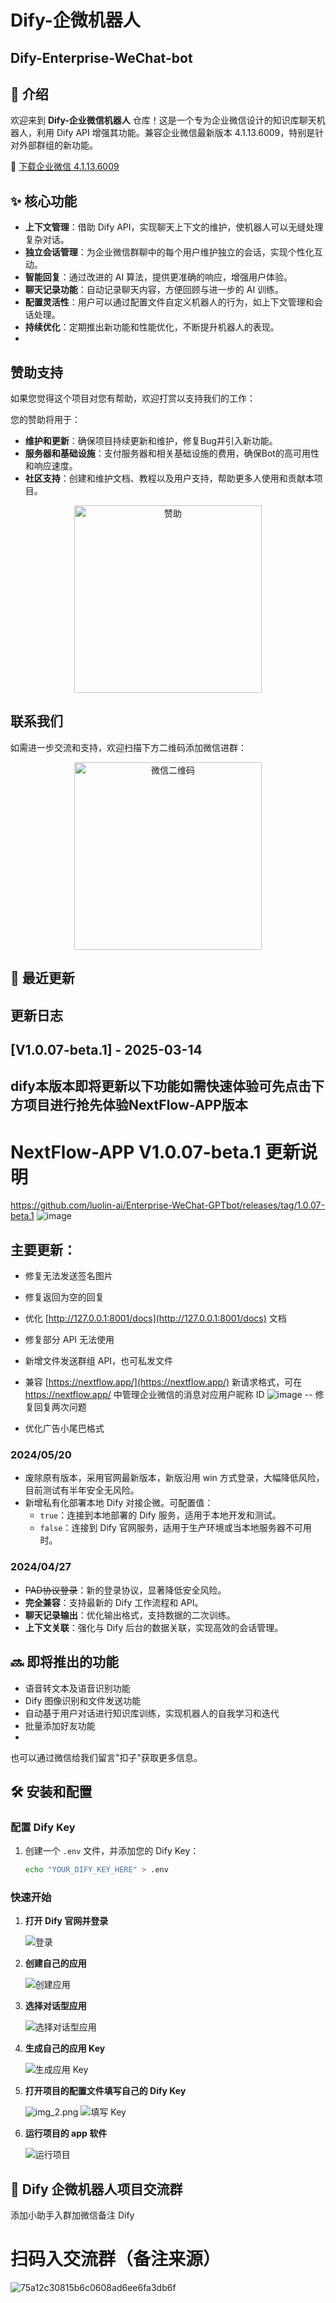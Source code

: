 # Dify-企微机器人
## Dify-Enterprise-WeChat-bot


## 📌 介绍

欢迎来到 **Dify-企业微信机器人** 仓库！这是一个专为企业微信设计的知识库聊天机器人，利用 Dify API 增强其功能。兼容企业微信最新版本 4.1.13.6009，特别是针对外部群组的新功能。

🔗 [下载企业微信 4.1.13.6009](https://dldir1.qq.com/wework/work_weixin/WeCom_4.1.22.6009.exe)

## ✨ 核心功能

- **上下文管理**：借助 Dify API，实现聊天上下文的维护，使机器人可以无缝处理复杂对话。
- **独立会话管理**：为企业微信群聊中的每个用户维护独立的会话，实现个性化互动。
- **智能回复**：通过改进的 AI 算法，提供更准确的响应，增强用户体验。
- **聊天记录功能**：自动记录聊天内容，方便回顾与进一步的 AI 训练。
- **配置灵活性**：用户可以通过配置文件自定义机器人的行为，如上下文管理和会话处理。
- **持续优化**：定期推出新功能和性能优化，不断提升机器人的表现。
- 
## 赞助支持

如果您觉得这个项目对您有帮助，欢迎打赏以支持我们的工作：

您的赞助将用于：

- **维护和更新**：确保项目持续更新和维护，修复Bug并引入新功能。
- **服务器和基础设施**：支付服务器和相关基础设施的费用，确保Bot的高可用性和响应速度。
- **社区支持**：创建和维护文档、教程以及用户支持，帮助更多人使用和贡献本项目。

<div align="center">
  <img src="https://github.com/luolin-ai/CozeBot-WxworkPro/raw/main/tu/106f2de5438c9c7cfd35e00a989b0cd.jpg" alt="赞助" width="300"/>
</div>


## 联系我们

如需进一步交流和支持，欢迎扫描下方二维码添加微信进群：

<p align="center">
  <img src="https://github.com/user-attachments/assets/4dac94f7-c8d9-4045-8949-6a5abbf5defd" alt="微信二维码" width="300"/>
</p>


## 🚀 最近更新

## 更新日志
## [V1.0.07-beta.1] - 2025-03-14
## dify本版本即将更新以下功能如需快速体验可先点击下方项目进行抢先体验NextFlow-APP版本
# NextFlow-APP V1.0.07-beta.1 更新说明
https://github.com/luolin-ai/Enterprise-WeChat-GPTbot/releases/tag/1.0.07-beta.1
![image](https://github.com/user-attachments/assets/dec1f60d-34d2-45bd-a9c4-2a02fc616b4b)

## 主要更新：
- 修复无法发送签名图片
- 修复返回为空的回复
- 优化 [http://127.0.0.1:8001/docs](http://127.0.0.1:8001/docs) 文档
- 修复部分 API 无法使用
- 新增文件发送群组 API，也可私发文件
- 兼容 [https://nextflow.app/](https://nextflow.app/) 新请求格式，可在 https://nextflow.app/ 中管理企业微信的消息对应用户昵称 ID
![image](https://github.com/user-attachments/assets/e8c3cac3-7acf-4140-ab94-c4f54e12e88b)
-- 修复回复两次问题


- 优化广告小尾巴格式


### 2024/05/20

- 废除原有版本，采用官网最新版本，新版沿用 win 方式登录，大幅降低风险，目前测试有半年安全无风险。
- 新增私有化部署本地 Dify 对接企微。可配置值：
  - `true`：连接到本地部署的 Dify 服务，适用于本地开发和测试。
  - `false`：连接到 Dify 官网服务，适用于生产环境或当本地服务器不可用时。

### 2024/04/27

- ~~PAD协议登录~~：新的登录协议，显著降低安全风险。
- **完全兼容**：支持最新的 Dify 工作流程和 API。
- **聊天记录输出**：优化输出格式，支持数据的二次训练。
- **上下文关联**：强化与 Dify 后台的数据关联，实现高效的会话管理。

## 🔜 即将推出的功能

- 语音转文本及语音识别功能
- Dify 图像识别和文件发送功能
- 自动基于用户对话进行知识库训练，实现机器人的自我学习和迭代
- 批量添加好友功能
- 

也可以通过微信给我们留言"扣子"获取更多信息。
## 🛠️ 安装和配置

### 配置 Dify Key

1. 创建一个 `.env` 文件，并添加您的 Dify Key：

    ```bash
    echo "YOUR_DIFY_KEY_HERE" > .env
    ```

### 快速开始

1. **打开 Dify 官网并登录**

    ![登录](https://github.com/luolin-ai/Dify-Enterprise-WeChat-bot/assets/135555634/79509f35-2c98-4742-8860-006d286cb694)

2. **创建自己的应用**

    ![创建应用](https://github.com/luolin-ai/Dify-Enterprise-WeChat-bot/assets/135555634/f871a335-012b-4d43-af4f-1851c3ad2534)

3. **选择对话型应用**

    ![选择对话型应用](https://github.com/luolin-ai/Dify-Enterprise-WeChat-bot/assets/135555634/58b5010d-996d-430a-abe8-41066814c7b4)

4. **生成自己的应用 Key**

    ![生成应用 Key](https://github.com/luolin-ai/Dify-Enterprise-WeChat-bot/assets/135555634/2961ed63-bc6c-4a71-ab8e-88be9d424c27)

5. **打开项目的配置文件填写自己的 Dify Key**

   ![img_2.png](img_2.png) ![填写 Key](img_1.png)

6. **运行项目的 app 软件**

    ![运行项目](https://github.com/luolin-ai/Dify-Enterprise-WeChat-bot/assets/135555634/fecd6610-3462-4137-b420-ba98cbb9058f)

## 💬 Dify 企微机器人项目交流群

添加小助手入群加微信备注 Dify
# 扫码入交流群（备注来源）
![75a12c30815b6c0608ad6ee6fa3db6f](https://github.com/luolin-ai/Enterprise-WeChat-GPTbot/assets/135555634/2a0e6fc9-0772-4a15-9e33-5e588ade3479)
